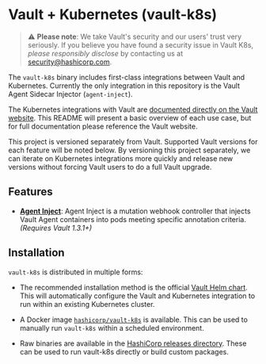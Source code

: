 # Vault + Kubernetes (vault-k8s)

> :warning: **Please note**: We take Vault's security and our users' trust very seriously. If
you believe you have found a security issue in Vault K8s, _please responsibly disclose_
by contacting us at [security@hashicorp.com](mailto:security@hashicorp.com).

The `vault-k8s` binary includes first-class integrations between Vault and
Kubernetes.  Currently the only integration in this repository is the
Vault Agent Sidecar Injector (`agent-inject`).

The Kubernetes integrations with Vault are
[documented directly on the Vault website](https://www.vaultproject.io/docs/platform/k8s).
This README will present a basic overview of each use case, but for full
documentation please reference the Vault website.

This project is versioned separately from Vault. Supported Vault versions
for each feature will be noted below. By versioning this project separately,
we can iterate on Kubernetes integrations more quickly and release new versions
without forcing Vault users to do a full Vault upgrade.

## Features

* [**Agent Inject**](https://www.vaultproject.io/docs/platform/k8s/injector):
  Agent Inject is a mutation webhook controller that injects Vault Agent containers
  into pods meeting specific annotation criteria.
  _(Requires Vault 1.3.1+)_

## Installation

`vault-k8s` is distributed in multiple forms:

* The recommended installation method is the official
  [Vault Helm chart](https://github.com/hashicorp/vault-helm). This will
  automatically configure the Vault and Kubernetes integration to run within
  an existing Kubernetes cluster.

* A Docker image [`hashicorp/vault-k8s`](https://hub.docker.com/r/hashicorp/vault-k8s) is available. This can be used to manually run `vault-k8s` within a scheduled environment.

* Raw binaries are available in the [HashiCorp releases directory](https://releases.hashicorp.com/vault-k8s). These can be used to run vault-k8s directly or build custom packages.
